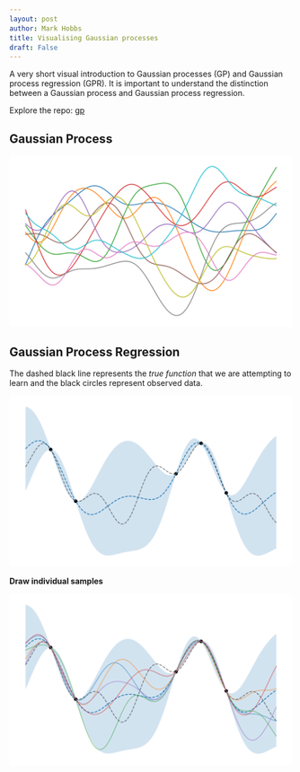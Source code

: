 ```yaml
---
layout: post
author: Mark Hobbs
title: Visualising Gaussian processes
draft: False
---
```


A very short visual introduction to Gaussian processes (GP) and Gaussian process regression (GPR). It is important to understand the distinction between a Gaussian process and Gaussian process regression.

Explore the repo: [gp](https://github.com/mark-hobbs/articles/tree/main/gp)

## Gaussian Process

<!-- A Gaussian process is a stochastic process in which any finite collection of random variables has a joint multivariate Gaussian distribution.

A Gaussian process is an extension of the multivariate Gaussian to infinite dimensions. -->

![](/assets/images/gp-1.png)

## Gaussian Process Regression

<!-- Gaussian process regression is the process of conditioning a Gaussian process on observed data.

A Gaussian Process (GP) is a prior over functions - you can think of it as a way to generate smooth, plausible random functions before seeing any data. Sampling from a GP gives you random function draws that are consistent with your chosen kernel (e.g. smooth, periodic, rough, etc.). These represent your beliefs about the function before observing data.

The GP samples functions that pass through (or near) the observed data, while capturing uncertainty in areas where you have no observations. -->

The dashed black line represents the *true function* that we are attempting to learn and the black circles represent observed data.

![](/assets/images/gp-2.png)

**Draw individual samples**

![](/assets/images/gp-3.png)
